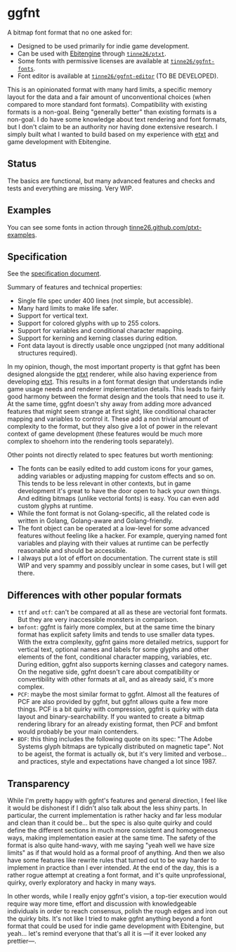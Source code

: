 # ggfnt

A bitmap font format that no one asked for:
- Designed to be used primarily for indie game development.
- Can be used with [Ebitengine](https://github.com/hajimehoshi/ebiten) through [`tinne26/ptxt`](https://github.com/tinne26/ptxt).
- Some fonts with permissive licenses are available at [`tinne26/ggfnt-fonts`](https://github.com/tinne26/ggfnt-fonts).
- Font editor is available at [`tinne26/ggfnt-editor`](https://github.com/tinne26/ggfnt-editor) (TO BE DEVELOPED).

This is an opinionated format with many hard limits, a specific memory layout for the data and a fair amount of unconventional choices (when compared to more standard font formats). Compatibility with existing formats is a non-goal. Being "generally better" than existing formats is a non-goal. I do have some knowledge about text rendering and font formats, but I don't claim to be an authority nor having done extensive research. I simply built what I wanted to build based on my experience with [etxt](https://github.com/tinne26/etxt) and game development with Ebitengine.

## Status

The basics are functional, but many advanced features and checks and tests and everything are missing. Very WIP.

## Examples

You can see some fonts in action through [tinne26.github.com/ptxt-examples](https://tinne26.github.com/ptxt-examples).

## Specification

See the [specification document](https://github.com/tinne26/ggfnt/blob/main/specification.md).

Summary of features and technical properties:
- Single file spec under 400 lines (not simple, but accessible).
- Many hard limits to make life safer.
- Support for vertical text.
- Support for colored glyphs with up to 255 colors.
- Support for variables and conditional character mapping.
- Support for kerning and kerning classes during edition.
- Font data layout is directly usable once ungzipped (not many additional structures required).

In my opinion, though, the most important property is that ggfnt has been designed alongside the [ptxt](https://github.com/tinne26/ptxt) renderer, while also having experience from developing [etxt](https://github.com/tinne26/etxt). This results in a font format design that understands indie game usage needs and renderer implementation details. This leads to fairly good harmony between the format design and the tools that need to use it. At the same time, ggfnt doesn't shy away from adding more advanced features that might seem strange at first sight, like conditional character mapping and variables to control it. These add a non trivial amount of complexity to the format, but they also give a lot of power in the relevant context of game development (these features would be much more complex to shoehorn into the rendering tools separately).

Other points not directly related to spec features but worth mentioning:
- The fonts can be easily edited to add custom icons for your games, adding variables or adjusting mapping for custom effects and so on. This tends to be less relevant in other contexts, but in game development it's great to have the door open to hack your own things. And editing bitmaps (unlike vectorial fonts) is easy. You can even add custom glyphs at runtime.
- While the font format is not Golang-specific, all the related code is written in Golang, Golang-aware and Golang-friendly.
- The font object can be operated at a low-level for some advanced features without feeling like a hacker. For example, querying named font variables and playing with their values at runtime can be perfectly reasonable and should be accessible.
- I always put a lot of effort on documentation. The current state is still WIP and very spammy and possibly unclear in some cases, but I will get there.

## Differences with other popular formats

- `ttf` and `otf`: can't be compared at all as these are vectorial font formats. But they are very inaccessible monsters in comparison.
- `bmfont`: ggfnt is fairly more complex, but at the same time the binary format has explicit safety limits and tends to use smaller data types. With the extra complexity, ggfnt gains more detailed metrics, support for vertical text, optional names and labels for some glyphs and other elements of the font, conditional character mapping, variables, etc. During edition, ggfnt also supports kerning classes and category names. On the negative side, ggfnt doesn't care about compatibility or convertibility with other formats at all, and as already said, it's more complex.
- `PCF`: maybe the most similar format to ggfnt. Almost all the features of PCF are also provided by ggfnt, but ggfnt allows quite a few more things. PCF is a bit quirky with compression, ggfnt is quirky with data layout and binary-searchability. If you wanted to create a bitmap rendering library for an already existing format, then PCF and bmfont would probably be your main contenders.
- `BDF`: this thing includes the following quote on its spec: "The Adobe Systems glyph bitmaps are typically distributed on magnetic tape". Not to be ageist, the format is actually ok, but it's very limited and verbose... and practices, style and expectations have changed a lot since 1987.

## Transparency

While I'm pretty happy with ggfnt's features and general direction, I feel like it would be dishonest if I didn't also talk about the less shiny parts. In particular, the current implementation is rather hacky and far less modular and clean than it could be... but the spec is also quite quirky and could define the different sections in much more consistent and homogeneous ways, making implementation easier at the same time. The safety of the format is also quite hand-wavy, with me saying "yeah well we have size limits" as if that would hold as a formal proof of anything. And then we also have some features like rewrite rules that turned out to be way harder to implement in practice than I ever intended. At the end of the day, this is a rather rogue attempt at creating a font format, and it's quite unprofessional, quirky, overly exploratory and hacky in many ways.

In other words, while I really enjoy ggfnt's vision, a top-tier execution would require way more time, effort and discussion with knowledgeable individuals in order to reach consensus, polish the rough edges and iron out the quirky bits. It's not like I tried to make ggfnt anything beyond a font format that could be used for indie game development with Ebitengine, but yeah... let's remind everyone that that's all it is —if it ever looked any prettier—.
